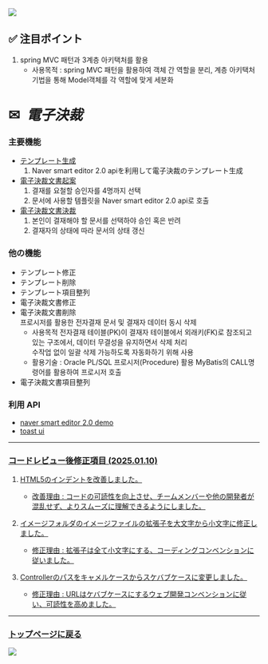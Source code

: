 <img src="https://capsule-render.vercel.app/api?type=waving&color=9172EC&height=200&section=header&text=COLLAVORE%&fontSize=40&animation=fadeIn&fontAlign=80&fontAlignY=36" />

## ✅ 注目ポイント

1. spring MVC 패턴과 3계층 아키택처를 활용
   - 사용목적 : spring MVC 패턴을 활용하여 객체 간 역할을 분리, 계층 아키택처 기법을 통해 Model객체를 각 역할에 맞게 세분화
<div>
  <h1>✉<i>&nbsp 電子決裁</i></h1>
</div>  

### 主要機能
  - <a href="https://github.com/leewoosang-hub/CollaVore/blob/master/create_template.md">テンプレート生成</a>
    1. Naver smart editor 2.0 apiを利用して電子決裁のテンプレート生成
  - <a href="https://github.com/leewoosang-hub/CollaVore/blob/master/create_approval.md">電子決裁文書起案</a>
    1. 결재를 요철할 승인자를 4명까지 선택
    2. 문서에 사용할 템플릿을  Naver smart editor 2.0 api로 호출
  - <a href="https://github.com/leewoosang-hub/CollaVore/tree/master/EDSM.md">電子決裁文書決裁</a>
    1. 본인이 결재해야 할 문서를 선택하야 승인 혹은 반려
    2. 결재자의 상태에 따라 문서의 상태 갱신

### 他の機能
  - テンプレート修正
  - テンプレート削除
  - テンプレート項目整列
  - 電子決裁文書修正
  - 電子決裁文書削除
    <br>프로시저를 활용한 전자결재 문서 및 결재자 데이터 동시 삭제
    - 사용목적
      전자결재 테이블(PK)이 결재자 테이블에서 외래키(FK)로 참조되고 있는 구조에서, 데이터 무결성을 유지하면서 삭제 처리<br>
      수작업 없이 일괄 삭제 가능하도록 자동화하기 위해 사용
    - 활용기술 : Oracle PL/SQL 프로시저(Procedure) 활용
                MyBatis의 CALL명령어를 활용하여 프로시저 호출 
  - 電子決裁文書項目整列


### 利用 API
  - <a href="https://naver.github.io/smarteditor2/demo/">naver smart editor 2.0 demo
  - <a href="https://ui.toast.com/tui-editor"> toast ui

***

### コードレビュー後修正項目 (2025.01.10)

1. HTML5のインデントを改善しました。

    - 改善理由 : コードの可読性を向上させ、チームメンバーや他の開発者が混乱せず、よりスムーズに理解できるようにしました。

2. イメージフォルダのイメージファイルの拡張子を大文字から小文字に修正しました。

    - 修正理由 : 拡張子は全て小文字にする、コーディングコンベンションに従いました。
   
3. Controllerのパスをキャメルケースからスケバブケースに変更しました。

   - 修正理由 : URLはケバブケースにするウェブ開発コンベンションに従い、可読性を高めました。
    
***

### <a href="https://github.com/leewoosang-hub/LWS-portfolio">トップページに戻る</a>

<img src="https://capsule-render.vercel.app/api?type=waving&color=9172EC&height=200&section=footer&20render&fontSize=90" />
